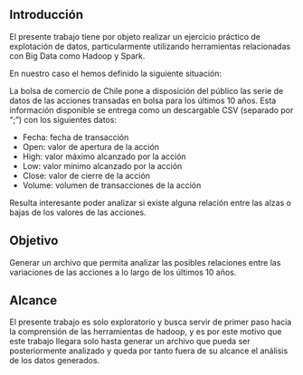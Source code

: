 ## Introducción
El presente trabajo tiene por objeto realizar un ejercicio práctico de explotación de datos, particularmente utilizando herramientas relacionadas con Big Data como Hadoop y Spark.

En nuestro caso el hemos definido la siguiente situación:

La bolsa de comercio de Chile pone a disposición del público las serie de datos de las acciones transadas en bolsa para los últimos 10 años. Esta información disponible se entrega como un descargable CSV (separado por “;”) con los siguientes datos:

* Fecha: fecha de transacción
* Open: valor de apertura de la acción
* High: valor máximo alcanzado por la acción
* Low: valor mínimo alcanzado por la acción
* Close: valor de cierre de la acción
* Volume: volumen de transacciones de la acción

Resulta interesante poder analizar si existe alguna relación entre las alzas o bajas de los valores de las acciones.

## Objetivo
Generar un archivo que permita analizar las posibles relaciones entre las variaciones de las acciones a lo largo de los últimos 10 años.

## Alcance
El presente trabajo es solo exploratorio y busca servir de primer paso hacia la comprensión de las herramientas de hadoop, y es por este motivo que este trabajo llegara solo hasta generar un archivo que pueda ser posteriormente analizado y queda por tanto fuera de su alcance el análisis de los datos generados.
